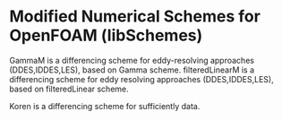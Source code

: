 # Modified Numerical Schemes for OpenFOAM (libSchemes)

GammaM is a differencing scheme for eddy-resolving approaches (DDES,IDDES,LES), based on Gamma scheme.
filteredLinearM is a differencing scheme for eddy resolving approaches (DDES,IDDES,LES), based on filteredLinear scheme.

Koren is a differencing scheme for sufficiently data.
